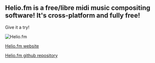 ## Helio.fm is a free/libre midi music compositing software! It's cross-platform and fully free!
Give it a try!

![Helio.fm](https://helio.fm/images/screencap4.png)

[Helio.fm website](https://helio.fm/)

[Helio.fm github repository](https://github.com/helio-fm/helio-workstation)
